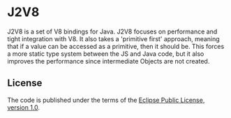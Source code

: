 J2V8
====

J2V8 is a set of V8 bindings for Java. J2V8 focuses on performance and tight integration with V8. It also takes a 'primitive first' approach, meaning that if a value can be accessed as a primitive, then it should be. This forces a more static type system between the JS and Java code, but it also improves the performance since intermediate Objects are not created.

## License
The code is published under the terms of the [Eclipse Public License, version 1.0](http://www.eclipse.org/legal/epl-v10.html).

